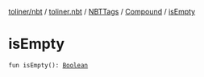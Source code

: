 [toliner/nbt](../../../index.md) / [toliner.nbt](../../index.md) / [NBTTags](../index.md) / [Compound](index.md) / [isEmpty](./is-empty.md)

# isEmpty

`fun isEmpty(): `[`Boolean`](https://kotlinlang.org/api/latest/jvm/stdlib/kotlin/-boolean/index.html)